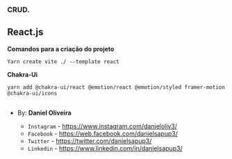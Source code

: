 ### CRUD.
## React.js

**Comandos para a criação do projeto**
```
Yarn create vite ./ --template react
```
**Chakra-Ui**
```
yarn add @chakra-ui/react @emotion/react @emotion/styled framer-motion @chakra-ui/icons
```


























##



##

- By:  **Daniel Oliveira**

  - `Instagram` - https://www.instagram.com/danieloliv3/
  - `Facebook` - https://web.facebook.com/danielsapup3/
  - `Twitter` - https://twitter.com/danielsapup3/
  - `Linkedin` - https://www.linkedin.com/in/danielsapup3/

  ##